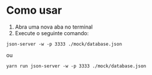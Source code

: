 # Como usar

1. Abra uma nova aba no terminal
2. Execute o seguinte comando: 
```
json-server -w -p 3333 ./mock/database.json
```
ou
``` 
yarn run json-server -w -p 3333 ./mock/database.json
```